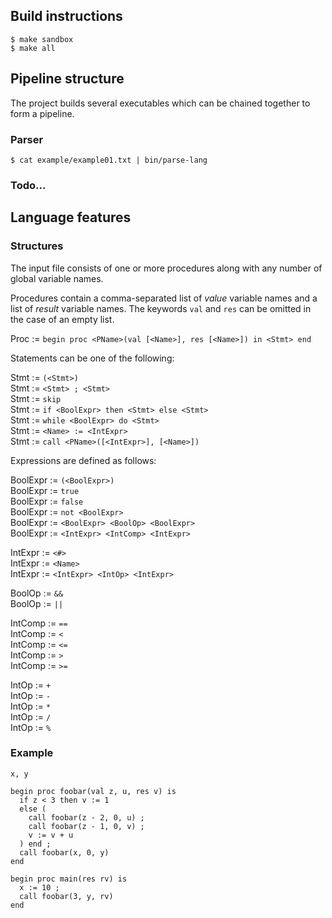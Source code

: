 ## Build instructions

    $ make sandbox
    $ make all

## Pipeline structure
The project builds several executables which can be chained together to form a pipeline.
### Parser

    $ cat example/example01.txt | bin/parse-lang

### Todo...

## Language features
### Structures
The input file consists of one or more procedures along with any number of global variable names.

Procedures contain a comma-separated list of *value* variable names and a list of *result* variable names. The keywords `val` and `res` can be omitted in the case of an empty list.

Proc := `begin proc <PName>(val [<Name>], res [<Name>]) in <Stmt> end`

Statements can be one of the following:

Stmt := `(<Stmt>)`  
Stmt := `<Stmt> ; <Stmt>`  
Stmt := `skip`  
Stmt := `if <BoolExpr> then <Stmt> else <Stmt>`  
Stmt := `while <BoolExpr> do <Stmt>`  
Stmt := `<Name> := <IntExpr>`  
Stmt := `call <PName>([<IntExpr>], [<Name>])`

Expressions are defined as follows:

BoolExpr := `(<BoolExpr>)`  
BoolExpr := `true`  
BoolExpr := `false`  
BoolExpr := `not <BoolExpr>`  
BoolExpr := `<BoolExpr> <BoolOp> <BoolExpr>`  
BoolExpr := `<IntExpr> <IntComp> <IntExpr>`

IntExpr := `<#>`  
IntExpr := `<Name>`  
IntExpr := `<IntExpr> <IntOp> <IntExpr>`

BoolOp := `&&`  
BoolOp := `||`

IntComp := `==`  
IntComp := `<`  
IntComp := `<=`  
IntComp := `>`  
IntComp := `>=`

IntOp := `+`  
IntOp := `-`  
IntOp := `*`  
IntOp := `/`  
IntOp := `%`

### Example

    x, y

    begin proc foobar(val z, u, res v) is
      if z < 3 then v := 1
      else (
        call foobar(z - 2, 0, u) ;
        call foobar(z - 1, 0, v) ;
        v := v + u
      ) end ;
      call foobar(x, 0, y)
    end

    begin proc main(res rv) is
      x := 10 ;
      call foobar(3, y, rv)
    end
